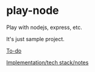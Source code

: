 # play-node
Play with nodejs, express, etc.

It's just sample project.

[To-do](todo.TODO)

[Implementation/tech stack/notes](structure.TODO)
